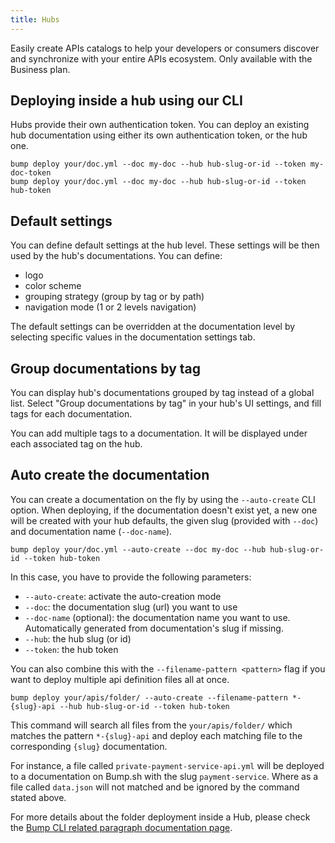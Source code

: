 ```yaml
---
title: Hubs
---
```


Easily create APIs catalogs to help your developers or consumers discover and synchronize with your entire APIs ecosystem. Only available with the Business plan.

## Deploying inside a hub using our CLI

Hubs provide their own authentication token. You can deploy an existing hub documentation using either its own authentication token, or the hub one.

```shell
bump deploy your/doc.yml --doc my-doc --hub hub-slug-or-id --token my-doc-token
bump deploy your/doc.yml --doc my-doc --hub hub-slug-or-id --token hub-token
```

## Default settings

You can define default settings at the hub level. These settings will be then used by the hub's documentations. You can define:

- logo
- color scheme
- grouping strategy (group by tag or by path)
- navigation mode (1 or 2 levels navigation)

The default settings can be overridden at the documentation level by selecting specific values in the documentation settings tab.

## Group documentations by tag

You can display hub's documentations grouped by tag instead of a global list. Select "Group documentations by tag" in your hub's UI settings, and fill tags for each documentation.

You can add multiple tags to a documentation. It will be displayed under each associated tag on the hub.

## Auto create the documentation

You can create a documentation on the fly by using the `--auto-create` CLI option. When deploying, if the documentation doesn't exist yet, a new one will be created with your hub defaults, the given slug (provided with `--doc`) and documentation name (`--doc-name`).

```shell
bump deploy your/doc.yml --auto-create --doc my-doc --hub hub-slug-or-id --token hub-token
```

In this case, you have to provide the following parameters:

- `--auto-create`: activate the auto-creation mode
- `--doc`:  the documentation slug (url) you want to use
- `--doc-name` (optional): the documentation name you want to use. Automatically generated from documentation's slug if missing.
- `--hub`:  the hub slug (or id)
- `--token`: the hub token

You can also combine this with the `--filename-pattern <pattern>` flag if you want to deploy multiple api definition files all at once.

```shell
bump deploy your/apis/folder/ --auto-create --filename-pattern *-{slug}-api --hub hub-slug-or-id --token hub-token
```

This command will search all files from the `your/apis/folder/` which matches the pattern `*-{slug}-api` and deploy each matching file to the corresponding `{slug}` documentation.

For instance, a file called `private-payment-service-api.yml` will be deployed to a documentation on Bump.sh with the slug `payment-service`. Where as a file called `data.json` will not matched and be ignored by the command stated above.

For more details about the folder deployment inside a Hub, please check the [Bump CLI related paragraph documentation page](../bump-cli#deploy-a-folder).


